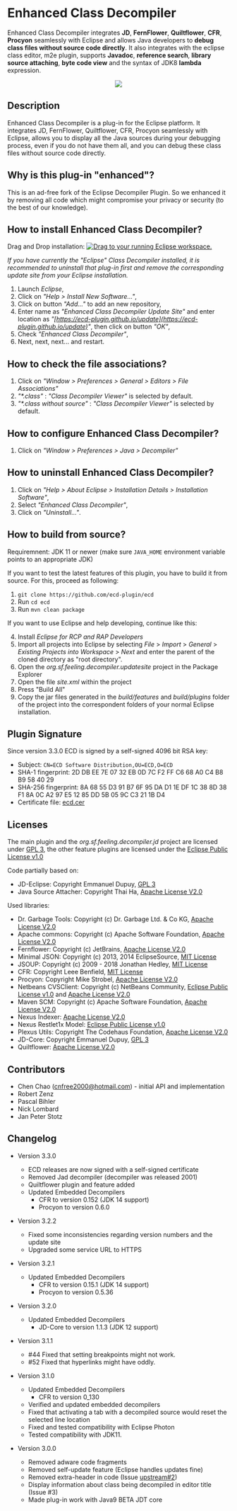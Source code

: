 # Enhanced Class Decompiler
Enhanced Class Decompiler integrates **JD**, **FernFlower**, **Quiltflower**, **CFR**, **Procyon** seamlessly with Eclipse and allows Java developers to **debug class files without source code directly**. It also integrates with the eclipse class editor, m2e plugin, supports **Javadoc**,  **reference search**, **library source attaching**, **byte code view** and the syntax of JDK8 **lambda** expression.

<p align="center"><img src="https://ecd-plugin.github.io/ecd/doc/o_debug_class.png"></p>

## Description
Enhanced Class Decompiler is a plug-in for the Eclipse platform. It integrates JD, FernFlower, Quiltflower, CFR, Procyon seamlessly with Eclipse, allows you to display all the Java sources during your debugging process, even if you do not have them all, and you can debug these class files without source code directly.

## Why is this plug-in "enhanced"?
This is an ad-free fork of the Eclipse Decompiler Plugin. So we enhanced it by removing all code which might compromise your privacy or security (to the best of our knowledge).

## How to install Enhanced Class Decompiler?

Drag and Drop installation: [![Drag to your running Eclipse workspace.](https://marketplace.eclipse.org/sites/all/themes/solstice/public/images/marketplace/btn-install.png)](https://marketplace.eclipse.org/marketplace-client-intro?mpc_install=3644319 "Drag to your running Eclipse workspace.")

_If you have currently the "Eclipse" Class Decompiler installed, it is recommended to uninstall that plug-in first and remove the corresponding update site from your Eclipse installation._
  1. Launch _Eclipse_,
  2. Click on _"Help > Install New Software..."_,
  3. Click on button _"Add..."_ to add an new repository,
  4. Enter name as _"Enhanced Class Decompiler Update Site"_ and enter location as _"[https://ecd-plugin.github.io/update](https://ecd-plugin.github.io/update)"_, then click on button _"OK"_,
  5. Check _"Enhanced Class Decompiler"_,
  6. Next, next, next... and restart.

## How to check the file associations?
  1. Click on _"Window > Preferences > General > Editors > File Associations"_
  2. _"*.class"_ : _"Class Decompiler Viewer"_ is selected by default.
  3. _"*.class without source"_ : _"Class Decompiler Viewer"_ is selected by default.

## How to configure Enhanced Class Decompiler?
  1. Click on _"Window > Preferences > Java > Decompiler"_

## How to uninstall Enhanced Class Decompiler?
  1. Click on _"Help > About Eclipse > Installation Details > Installation Software"_,
  2. Select _"Enhanced Class Decompiler"_,
  3. Click on _"Uninstall..."_.

## How to build from source?

  Requiremnent: JDK 11 or newer (make sure `JAVA_HOME` environment variable points to an appropriate JDK)

  If you want to test the latest features of this plugin, you have to build it from source. For this, proceed as following:

  1. `git clone https://github.com/ecd-plugin/ecd`
  2. Run `cd ecd`
  3. Run `mvn clean package`

  If you want to use Eclipse and help developing, continue like this:

  4. Install _Eclipse for RCP and RAP Developers_
  3. Import all projects into Eclipse by selecting _File_ > _Import_ > _General_ > _Existing Projects into Workspace_ > _Next_ and enter the parent of the cloned directory as "root directory".
  4. Open the _org.sf.feeling.decompiler.updatesite_ project in the Package Explorer
  5. Open the file _site.xml_ within the project
  6. Press "Build All"
  7. Copy the jar files generated in the _build/features_ and _build/plugins_ folder of the project into the correspondent folders of your normal Eclipse installation.

## Plugin Signature

Since version 3.3.0 ECD is signed by a self-signed 4096 bit RSA key:

* Subject: `CN=ECD Software Distribution,OU=ECD,O=ECD`
* SHA-1 fingerprint: 2D DB EE 7E 07 32 EB 0D 7C F2 FF C6 68 A0 C4 B8 B9 58 40 29
* SHA-256 fingerprint: 8A 68 55 D3 91 B7 6F 95 DA D1 1E DF 1C 38 8D 38 F1 8A 0C A2 97 E5 12 85 DD 5B 05 9C C3 21 1B D4
* Certificate file: [ecd.cer](ecd.cer)

## Licenses

The main plugin and the _org.sf.feeling.decompiler.jd_ project are licensed under [GPL 3](https://www.gnu.org/licenses/gpl-3.0-standalone.html), the other feature plugins are licensed under the [Eclipse Public License v1.0](https://www.eclipse.org/legal/epl-v10.html)

Code partially based on:
  * JD-Eclipse: Copyright Emmanuel Dupuy, [GPL 3](https://www.gnu.org/licenses/gpl-3.0-standalone.html)
  * Java Source Attacher: Copyright Thai Ha, [Apache License V2.0](https://www.apache.org/licenses/LICENSE-2.0.html)

Used libraries:
  * Dr. Garbage Tools: Copyright (c) Dr. Garbage Ltd. & Co KG, [Apache License V2.0](https://www.apache.org/licenses/LICENSE-2.0.html)
  * Apache commons: Copyright (c) Apache Software Foundation, [Apache License V2.0](https://www.apache.org/licenses/LICENSE-2.0.html)
  * Fernflower: Copyright (c) JetBrains, [Apache License V2.0](https://www.apache.org/licenses/LICENSE-2.0.html)
  * Minimal JSON: Copyright (c) 2013, 2014 EclipseSource, [MIT License](https://opensource.org/licenses/MIT)
  * JSOUP: Copyright (c) 2009 - 2018 Jonathan Hedley, [MIT License](https://opensource.org/licenses/MIT)
  * CFR: Copyright Leee Benfield, [MIT License](https://opensource.org/licenses/MIT)
  * Procyon: Copyright Mike Strobel, [Apache License V2.0](https://www.apache.org/licenses/LICENSE-2.0.html)
  * Netbeans CVSClient: Copyright (c) NetBeans Community, [Eclipse Public License v1.0](https://www.eclipse.org/legal/epl-v10.html) and [Apache License V2.0](https://www.apache.org/licenses/LICENSE-2.0.html)
  * Maven SCM: Copyright (c) Apache Software Foundation, [Apache License V2.0](https://www.apache.org/licenses/LICENSE-2.0.html)
  * Nexus Indexer: [Apache License V2.0](https://www.apache.org/licenses/LICENSE-2.0.html)
  * Nexus Restlet1x Model: [Eclipse Public License v1.0](https://www.eclipse.org/legal/epl-v10.html)
  * Plexus Utils: Copyright The Codehaus Foundation, [Apache License V2.0](https://www.apache.org/licenses/LICENSE-2.0.html)
  * JD-Core: Copyright Emmanuel Dupuy, [GPL 3](https://www.gnu.org/licenses/gpl-3.0-standalone.html)
  * Quiltflower: [Apache License V2.0](https://www.apache.org/licenses/LICENSE-2.0.html)

## Contributors

* Chen Chao (cnfree2000@hotmail.com) - initial API and implementation
* Robert Zenz
* Pascal Bihler
* Nick Lombard
* Jan Peter Stotz

## Changelog
* Version 3.3.0
  * ECD releases are now signed with a self-signed certificate
  * Removed Jad decompiler (decompiler was released 2001)
  * Quiltflower plugin and feature added
  * Updated Embedded Decompilers
    * CFR to version 0.152 (JDK 14 support)
    * Procyon to version 0.6.0

* Version 3.2.2
  * Fixed some inconsistencies regarding version numbers and the update site
  * Upgraded some service URL to HTTPS

* Version 3.2.1
  * Updated Embedded Decompilers
    * CFR to version 0.15.1 (JDK 14 support)
    * Procyon to version 0.5.36

* Version 3.2.0
  * Updated Embedded Decompilers
    * JD-Core to version 1.1.3 (JDK 12 support)

* Version 3.1.1
  * #44 Fixed that setting breakpoints might not work.
  * #52 Fixed that hyperlinks might have oddly.

* Version 3.1.0
  * Updated Embedded Decompilers
    * CFR to version 0_130
  * Verified and updated embedded decompilers
  * Fixed that activating a tab with a decompiled source would reset the selected line location
  * Fixed and tested compatibility with Eclipse Photon
  * Tested compatibility with JDK11.

* Version 3.0.0
  * Removed adware code fragments
  * Removed self-update feature (Eclipse handles updates fine)
  * Removed extra-header in code (Issue [upstream#2](https://github.com/cnfree/Eclipse-Class-Decompiler/issues/28))
  * Display information about class being decompiled in editor title (Issue #3)
  * Made plug-in work with Java9 BETA JDT core
